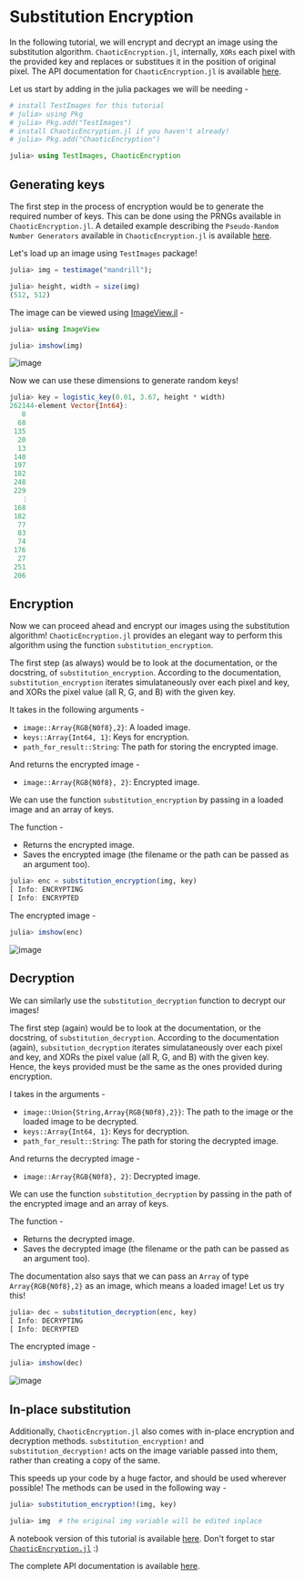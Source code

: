 # Substitution Encryption

In the following tutorial, we will encrypt and decrypt an image using the substitution algorithm. `ChaoticEncryption.jl`, internally, `XORs` each pixel with the provided key and replaces or substitues it in the position of original pixel. The API documentation for `ChaoticEncryption.jl` is available [here](https://saransh-cpp.github.io/ChaoticEncryption.jl).

Let us start by adding in the julia packages we will be needing -

```julia
# install TestImages for this tutorial
# julia> using Pkg
# julia> Pkg.add("TestImages")
# install ChaoticEncryption.jl if you haven't already!
# julia> Pkg.add("ChaoticEncryption")

julia> using TestImages, ChaoticEncryption

```

## Generating keys

The first step in the process of encryption would be to generate the required number of keys. This can be done using the PRNGs available in `ChaoticEncryption.jl`. A detailed example describing the `Pseudo-Random Number Generators` available in `ChaoticEncryption.jl` is available [here](https://github.com/Saransh-cpp/ChaoticEncryption.jl/blob/master/examples/PseudoRandomNumberGenerators.ipynb).

Let's load up an image using `TestImages` package!

```julia
julia> img = testimage("mandrill");

julia> height, width = size(img)
(512, 512)
```

The image can be viewed using [ImageView.jl](https://github.com/JuliaImages/ImageView.jl) -

```julia
julia> using ImageView

julia> imshow(img)
```

![image](https://user-images.githubusercontent.com/74055102/163712587-a1f98c1a-68d3-4c50-bba4-d7b6741f9afa.png)

Now we can use these dimensions to generate random keys!

```julia
julia> key = logistic_key(0.01, 3.67, height * width)
262144-element Vector{Int64}:
   0
  68
 135
  20
  13
 140
 197
 182
 248
 229
   ⋮
 168
 182
  77
  83
  74
 176
  27
 251
 206
```

## Encryption

Now we can proceed ahead and encrypt our images using the substitution algorithm! `ChaoticEncryption.jl` provides an elegant way to perform this algorithm using the function `substitution_encryption`.

The first step (as always) would be to look at the documentation, or the docstring, of `substitution_encryption`. According to the documentation, `substitution_encryption` iterates simulataneously over each pixel and key, and XORs the pixel value (all R, G, and B) with the given key.

It takes in the following arguments -

- `image::Array{RGB{N0f8},2}`: A loaded image.
- `keys::Array{Int64, 1}`: Keys for encryption.
- `path_for_result::String`: The path for storing the encrypted image.

And returns the encrypted image -

- `image::Array{RGB{N0f8}, 2}`: Encrypted image.

We can use the function `substitution_encryption` by passing in a loaded image and an array of keys.

The function -
- Returns the encrypted image.
- Saves the encrypted image (the filename or the path can be passed as an argument too).

```julia
julia> enc = substitution_encryption(img, key)
[ Info: ENCRYPTING
[ Info: ENCRYPTED
```

The encrypted image -

```julia
julia> imshow(enc)
```

![image](https://user-images.githubusercontent.com/74055102/163712657-6516df30-16c9-4445-bb45-f13b5b0b63ab.png)

## Decryption

We can similarly use the `substitution_decryption` function to decrypt our images!

The first step (again) would be to look at the documentation, or the docstring, of `substitution_decryption`.  According to the documentation (again), `subsitution_decryption` iterates simulataneously over each pixel and key, and XORs the pixel value (all R, G, and B) with the given key. Hence, the keys provided must be the same as the ones provided during encryption.

I takes in the arguments -

- `image::Union{String,Array{RGB{N0f8},2}}`: The path to the image or the loaded image to be decrypted.
- `keys::Array{Int64, 1}`: Keys for decryption.
- `path_for_result::String`: The path for storing the decrypted image.

And returns the decrypted image -

- `image::Array{RGB{N0f8}, 2}`: Decrypted image.

We can use the function `substitution_decryption` by passing in the path of the encrypted image and an array of keys.

The function -
- Returns the decrypted image.
- Saves the decrypted image (the filename or the path can be passed as an argument too).

The documentation also says that we can pass an `Array` of type `Array{RGB{N0f8},2}` as an image, which means a loaded image! Let us try this!

```julia
julia> dec = substitution_decryption(enc, key)
[ Info: DECRYPTING
[ Info: DECRYPTED
```

The encrypted image -

```julia
julia> imshow(dec)
```

![image](https://user-images.githubusercontent.com/74055102/163712686-fc4b2235-cb42-4670-a131-86ffc8993a13.png)

## In-place substitution

Additionally, `ChaoticEncryption.jl` also comes with in-place encryption and decryption methods. `substitution_encryption!` and `substitution_decryption!` acts on the image variable passed into them, rather than creating a copy of the same.

This speeds up your code by a huge factor, and should be used wherever possible! The methods can be used in the following way -

```julia
julia> substitution_encryption!(img, key)

julia> img  # the original img variable will be edited inplace
```

A notebook version of this tutorial is available [here](https://github.com/Saransh-cpp/ChaoticEncryption.jl/blob/master/examples/SubstitutionEncryption.ipynb). Don't forget to star [`ChaoticEncryption.jl`](https://saransh-cpp.github.io/ChaoticEncryption.jl) :)

The complete API documentation is available [here](https://saransh-cpp.github.io/ChaoticEncryption.jl). 

